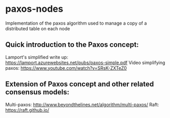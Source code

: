 # paxos-nodes
Implementation of the paxos algorithm used to manage a copy of a distributed table on each node

## Quick introduction to the Paxos concept:

Lamport's simplified write up: https://lamport.azurewebsites.net/pubs/paxos-simple.pdf
Video simplifying paxos: https://www.youtube.com/watch?v=SRsK-ZXTeZ0

## Extension of Paxos concept and other related consensus models:
Multi-paxos: http://www.beyondthelines.net/algorithm/multi-paxos/
Raft: https://raft.github.io/

